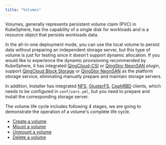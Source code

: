 ```yaml
---
title: "Volumes"
---
```


Volumes, generally represents persistent volume claim (PVC) in KubeSphere, has the capability of a single disk for workloads and is a resource object that persists workloads data.

In the all-in-one deployment mode, you can use the local volume to persist data without preparing an independent storage server, but this type of volume is just for testing since it doesn't support dynamic allocation. If you would like to experience the dynamic provisioning recommended by KubeSphere, it has integrated [QingCloud-CSI](https://github.com/yunify/qingcloud-csi/blob/master/README_zh.md) or [QingStor NeonSAN](https://docs.qingcloud.com/product/storage/volume/super_high_performance_shared_volume/) plugin, support [QingCloud Block Storage](https://www.qingcloud.com/products/volume/) or [QingStor NeonSAN](https://www.qingcloud.com/products/qingstor-neonsan/) as the platform storage service, eliminating manually prepare and maintain storage servers.

In addition, Installer has integrated [NFS](https://kubernetes.io/docs/concepts/storage/volumes/#nfs), [GlusterFS](https://www.gluster.org/), [CephRBD](https://ceph.com/) clients, which needs to be configured in `conf/vars.yml`, but you need to prepare and install the corresponding storage server. 

The volume life cycle includes following 4 stages, we are going to demonstrate the operation of a volume's complete life cycle.

- [Create a volume]()
- [Mount a volume]()
- [Unmount a volume]()
- [Delete a volume]()

